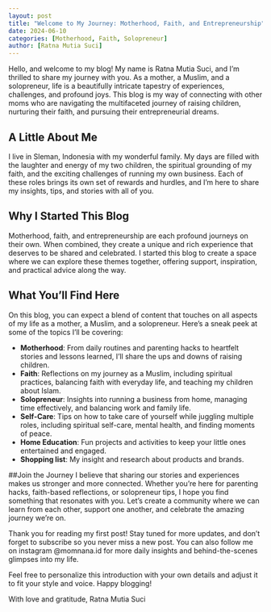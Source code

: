 ```yaml
---
layout: post
title: "Welcome to My Journey: Motherhood, Faith, and Entrepreneurship"
date: 2024-06-10
categories: [Motherhood, Faith, Solopreneur]
author: [Ratna Mutia Suci]
---
```


Hello, and welcome to my blog! My name is Ratna Mutia Suci, and I’m thrilled to share my journey with you. As a mother, a Muslim, and a solopreneur, life is a beautifully intricate tapestry of experiences, challenges, and profound joys. This blog is my way of connecting with other moms who are navigating the multifaceted journey of raising children, nurturing their faith, and pursuing their entrepreneurial dreams.

## A Little About Me
I live in Sleman, Indonesia with my wonderful family. My days are filled with the laughter and energy of my two children, the spiritual grounding of my faith, and the exciting challenges of running my own business. Each of these roles brings its own set of rewards and hurdles, and I’m here to share my insights, tips, and stories with all of you.

## Why I Started This Blog
Motherhood, faith, and entrepreneurship are each profound journeys on their own. When combined, they create a unique and rich experience that deserves to be shared and celebrated. I started this blog to create a space where we can explore these themes together, offering support, inspiration, and practical advice along the way.

## What You’ll Find Here
On this blog, you can expect a blend of content that touches on all aspects of my life as a mother, a Muslim, and a solopreneur. Here’s a sneak peek at some of the topics I’ll be covering:

- **Motherhood**: From daily routines and parenting hacks to heartfelt stories and lessons learned, I’ll share the ups and downs of raising children.
- **Faith**: Reflections on my journey as a Muslim, including spiritual practices, balancing faith with everyday life, and teaching my children about Islam.
- **Solopreneur**: Insights into running a business from home, managing time effectively, and balancing work and family life.
- **Self-Care**: Tips on how to take care of yourself while juggling multiple roles, including spiritual self-care, mental health, and finding moments of peace.
- **Home Education**: Fun projects and activities to keep your little ones entertained and engaged.
- **Shopping list**: My insight and research about products and brands. 

##Join the Journey
I believe that sharing our stories and experiences makes us stronger and more connected. Whether you’re here for parenting hacks, faith-based reflections, or solopreneur tips, I hope you find something that resonates with you. Let’s create a community where we can learn from each other, support one another, and celebrate the amazing journey we’re on.

Thank you for reading my first post! Stay tuned for more updates, and don’t forget to subscribe so you never miss a new post. You can also follow me on instagram @momnana.id for more daily insights and behind-the-scenes glimpses into my life.

Feel free to personalize this introduction with your own details and adjust it to fit your style and voice. Happy blogging!

With love and gratitude,
Ratna Mutia Suci
